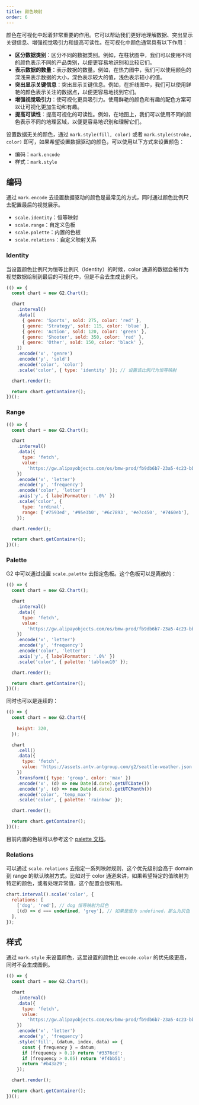 ```yaml
---
title: 颜色映射
order: 6
---
```


颜色在可视化中起着非常重要的作用。它可以帮助我们更好地理解数据、突出显示关键信息、增强视觉吸引力和提高可读性。在可视化中颜色通常具有以下作用：

- **区分数据类别**：区分不同的数据类别。例如，在柱状图中，我们可以使用不同的颜色表示不同的产品类别，以便更容易地识别和比较它们。
- **表示数据的数量**：表示数据的数量。例如，在热力图中，我们可以使用颜色的深浅来表示数据的大小，深色表示较大的值，浅色表示较小的值。
- **突出显示关键信息**：突出显示关键信息。例如，在折线图中，我们可以使用鲜艳的颜色表示关注的数据点，以便更容易地找到它们。
- **增强视觉吸引力**：使可视化更具吸引力。使用鲜艳的颜色和有趣的配色方案可以让可视化更加生动和有趣。
- **提高可读性**：提高可视化的可读性。例如，在地图上，我们可以使用不同的颜色表示不同的地理区域，以便更容易地识别和理解它们。

设置数据无关的颜色，通过 `mark.style(fill, color)` 或者 `mark.style(stroke, color)` 即可，如果希望设置数据驱动的颜色，可以使用以下方式来设置颜色：

- 编码：`mark.encode`
- 样式：`mark.style`

## 编码

通过 `mark.encode` 去设置数据驱动的颜色是最常见的方式，同时通过颜色比例尺去配置最后的视觉展示。

- `scale.identity`：恒等映射
- `scale.range`：自定义色板
- `scale.palette`：内置的色板
- `scale.relations`：自定义映射关系

### Identity

当设置颜色比例尺为恒等比例尺（Identity）的时候，color 通道的数据会被作为视觉数据绘制到最后的可视化中，但是不会去生成比例尺。

```js | ob
(() => {
  const chart = new G2.Chart();

  chart
    .interval()
    .data([
      { genre: 'Sports', sold: 275, color: 'red' },
      { genre: 'Strategy', sold: 115, color: 'blue' },
      { genre: 'Action', sold: 120, color: 'green' },
      { genre: 'Shooter', sold: 350, color: 'red' },
      { genre: 'Other', sold: 150, color: 'black' },
    ])
    .encode('x', 'genre')
    .encode('y', 'sold')
    .encode('color', 'color')
    .scale('color', { type: 'identity' }); // 设置该比例尺为恒等映射

  chart.render();

  return chart.getContainer();
})();
```

### Range

```js | ob
(() => {
  const chart = new G2.Chart();

  chart
    .interval()
    .data({
      type: 'fetch',
      value:
        'https://gw.alipayobjects.com/os/bmw-prod/fb9db6b7-23a5-4c23-bbef-c54a55fee580.csv',
    })
    .encode('x', 'letter')
    .encode('y', 'frequency')
    .encode('color', 'letter')
    .axis('y', { labelFormatter: '.0%' })
    .scale('color', {
      type: 'ordinal',
      range: ['#7593ed', '#95e3b0', '#6c7893', '#e7c450', '#7460eb'],
    });

  chart.render();

  return chart.getContainer();
})();
```

### Palette

G2 中可以通过设置 `scale.palette` 去指定色板。这个色板可以是离散的：

```js | ob
(() => {
  const chart = new G2.Chart();

  chart
    .interval()
    .data({
      type: 'fetch',
      value:
        'https://gw.alipayobjects.com/os/bmw-prod/fb9db6b7-23a5-4c23-bbef-c54a55fee580.csv',
    })
    .encode('x', 'letter')
    .encode('y', 'frequency')
    .encode('color', 'letter')
    .axis('y', { labelFormatter: '.0%' })
    .scale('color', { palette: 'tableau10' });

  chart.render();

  return chart.getContainer();
})();
```

同时也可以是连续的：

```js | ob
(() => {
  const chart = new G2.Chart({
    
    height: 320,
  });

  chart
    .cell()
    .data({
      type: 'fetch',
      value: 'https://assets.antv.antgroup.com/g2/seattle-weather.json',
    })
    .transform({ type: 'group', color: 'max' })
    .encode('x', (d) => new Date(d.date).getUTCDate())
    .encode('y', (d) => new Date(d.date).getUTCMonth())
    .encode('color', 'temp_max')
    .scale('color', { palette: 'rainbow' });

  chart.render();

  return chart.getContainer();
})();
```

目前内置的色板可以参考这个 [palette 文档](/spec/palette)。

### Relations

可以通过 `scale.relations` 去指定一系列映射规则，这个优先级别会高于 domain 到 range 的默认映射方式。比如对于 color 通道来讲，如果希望特定的值映射为特定的颜色，或者处理异常值，这个配置会很有用。

```js
chart.interval().scale('color', {
  relations: [
    ['dog', 'red'], // dog 恒等映射为红色
    [(d) => d === undefined, 'grey'], // 如果是值为 undefined，那么为灰色
  ],
});
```

## 样式

通过 `mark.style` 来设置颜色，这里设置的颜色比 `encode.color` 的优先级更高，同时不会生成图例。

```js | ob
(() => {
  const chart = new G2.Chart();

  chart
    .interval()
    .data({
      type: 'fetch',
      value:
        'https://gw.alipayobjects.com/os/bmw-prod/fb9db6b7-23a5-4c23-bbef-c54a55fee580.csv',
    })
    .encode('x', 'letter')
    .encode('y', 'frequency')
    .style('fill', (datum, index, data) => {
      const { frequency } = datum;
      if (frequency > 0.1) return '#3376cd';
      if (frequency > 0.05) return '#f4bb51';
      return '#b43a29';
    });

  chart.render();

  return chart.getContainer();
})();
```
